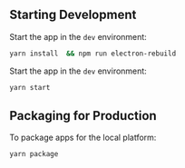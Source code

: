 ## Starting Development

Start the app in the `dev` environment:

```bash
yarn install  && npm run electron-rebuild 
```

Start the app in the `dev` environment:

```bash
yarn start
```

## Packaging for Production

To package apps for the local platform:

```bash
yarn package
```
